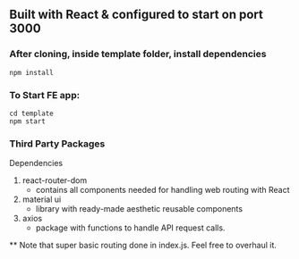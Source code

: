 ## Built with React & configured to start on port 3000

### After cloning, inside template folder, install dependencies
``` 
npm install
```

### To Start FE app: 
```
cd template 
npm start
```

### Third Party Packages 
Dependencies 
1) react-router-dom 
   - contains all components needed for handling web routing with React  
2) material ui
   - library with ready-made aesthetic reusable components
3) axios
   - package with functions to handle API request calls. 



** Note that super basic routing done in index.js. Feel free to overhaul it. 
